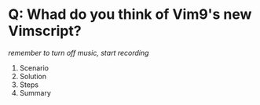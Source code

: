 # Q: Whad do you think of Vim9's new Vimscript?

*remember to turn off music, start recording*

1. Scenario
2. Solution
3. Steps
4. Summary

